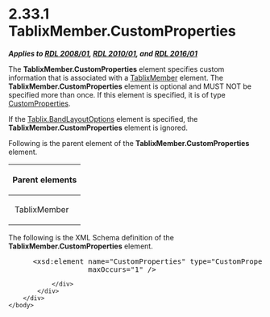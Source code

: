 <html dir="LTR" xmlns:mshelp="http://msdn.microsoft.com/mshelp" xmlns:ddue="http://ddue.schemas.microsoft.com/authoring/2003/5" xmlns:xlink="http://www.w3.org/1999/xlink" xmlns:tool="http://www.microsoft.com/tooltip">
    <head>
        <meta http-equiv="Content-Type" content="text/html; CHARSET=utf-8"></meta>
        <meta name="save" content="history"></meta>
        <title>2.33.1 TablixMember.CustomProperties</title>
        <xml>
            <mshelp:toctitle title="2.33.1 TablixMember.CustomProperties"></mshelp:toctitle>
            <mshelp:rltitle title="[MS-RDL]: TablixMember.CustomProperties"></mshelp:rltitle>
            <mshelp:keyword index="A" term="6c28055d-69b7-4610-90ff-33a3e3d70a41"></mshelp:keyword>
            <mshelp:attr name="DCSext.ContentType" value="open specification"></mshelp:attr>
            <mshelp:attr name="AssetID" value="6c28055d-69b7-4610-90ff-33a3e3d70a41"></mshelp:attr>
            <mshelp:attr name="TopicType" value="kbRef"></mshelp:attr>
            <mshelp:attr name="DCSext.Title" value="[MS-RDL]: TablixMember.CustomProperties" />
        </xml>
    </head>
    <body>
        <div id="header">
            <h1 class="heading">2.33.1 TablixMember.CustomProperties</h1>
        </div>
        <div id="mainSection">
            <div id="mainBody">
                <div id="allHistory" class="saveHistory"></div>
                <div id="sectionSection0" class="section" name="collapseableSection">
                    

<p><b><i>Applies to </i></b><a href="1e855f94-4617-47e4-b89e-0856c6cb420f.md"><b><i>RDL 2008/01</i></b></a><b><i>,
</i></b><a href="3428e690-a348-4ec7-8a6a-8efb42d2cdee.md"><b><i>RDL 2010/01</i></b></a><b><i>,
and </i></b><a href="52ce3983-2bfc-4e72-9359-42aaf5fe4509.md"><b><i>RDL 2016/01</i></b></a></p>

<p>The <b>TablixMember.CustomProperties</b> element specifies
custom information that is associated with a <a href="1d8a9691-b173-4e24-9ea9-1f486bc824fd.md">TablixMember</a> element. The <b>TablixMember.CustomProperties</b>
element is optional and MUST NOT be specified more than once. If this element
is specified, it is of type <a href="93994776-7d8e-4cf2-932f-9c085f3deaf8.md">CustomProperties</a>.</p>

<p>If the <a href="aa3763a2-4b3a-4cab-9296-15da99211923.md">Tablix.BandLayoutOptions</a>
element is specified, the <b>TablixMember.CustomProperties</b> element is
ignored.</p>

<p>Following is the parent element of the <b>TablixMember.CustomProperties</b>
element.</p>

<table>
 <thead>
  <tr>
   <th>
   <p>Parent elements</p>
   </th>
  </tr>
 </thead>
 <tr>
  <td>
  <p> TablixMember </p>
  </td>
 </tr>
</table>

<p>The following is the XML Schema definition of the <b>TablixMember.CustomProperties</b>
element.</p>

<dl>
<dd>
<div><pre> &lt;xsd:element name=&quot;CustomProperties&quot; type=&quot;CustomPropertiesType&quot; minOccurs=&quot;0&quot; 
              maxOccurs=&quot;1&quot; /&gt;
</pre></div>
</dd></dl>


                </div>
            </div>
        </div>
    </body>
</html>